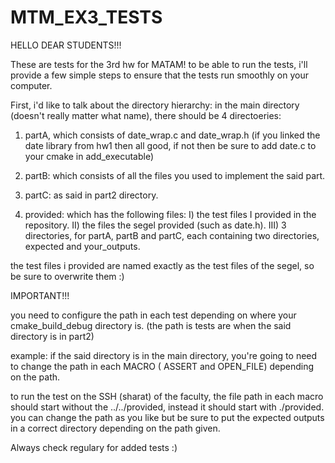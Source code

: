# MTM_EX3_TESTS


HELLO DEAR STUDENTS!!!

These are tests for the 3rd hw for MATAM!
to be able to run the tests, i'll provide a few simple steps to ensure that the tests run smoothly on your computer.

First, i'd like to talk about the directory hierarchy:
in the main directory (doesn't really matter what name), there should be 4 directoeries:

1) partA, which consists of date_wrap.c and date_wrap.h (if you linked the date library from hw1 then all good, if not then be sure to add date.c to your cmake in add_executable)

2) partB: which consists of all the files you used to implement the said part.

3) partC: as said in part2 directory.

4) provided: which has the following files:
                I) the test files I provided in the repository.
                II) the files the segel provided (such as date.h).
                III) 3 directories, for partA, partB and partC, each containing two directories, expected and your_outputs.
                
the test files i provided are named exactly as the test files of the segel, so be sure to overwrite them :)


IMPORTANT!!!


you need to configure the path in each test depending on where your cmake_build_debug directory is. (the path is tests are when the said directory is in part2)

example:
  if the said directory is in the main directory, you're going to need to change the path in each MACRO ( ASSERT and OPEN_FILE) depending on the path.
    
  to run the test on the SSH (sharat) of the faculty, the file path in each macro should start without the ../../provided, instead it should start with ./provided.
 you can change the path as you like but be sure to put the expected outputs in a correct directory depending on the path given.
  
 Always check regulary for added tests :)
